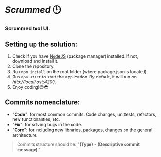 
# _Scrummed_ 🕛

### **Scrummed** tool UI.
  
## Setting up the solution:

1. Check if you have [NodeJS](https://nodejs.org/es/) (package manager) installed. If not, download and install it.
2. Clone the repository.
3. Run `npm install` on the root folder (where package.json is located).
4. Run `npm start` to start the application. By default, it will run on _http://localhost:4200_.
5. Enjoy coding!😊😎

## Commits nomenclature:
- "**Code**": for most common commits. Code changes, unittests, refactors, new functionalities, etc.
- "**Fix**": for solving bugs in the code.
- "**Core**": for including new libraries, packages, changes on the general architecture.

> Commits structure should be: "**(Type)** - **(Descriptive commit message)**."
